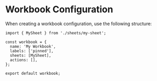 # Workbook Configuration


When creating a workbook configuration, use the following structure:

    import { MySheet } from './sheets/my-sheet';
    
    const workbook = {
      name: 'My Workbook',
      labels: ['pinned'],
      sheets: [MySheet],
      actions: [],
    };
    
    export default workbook;
    
